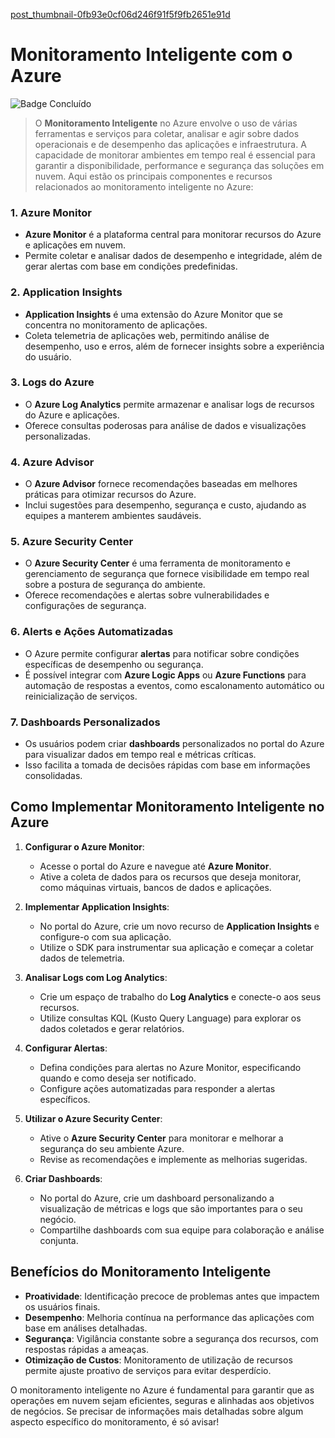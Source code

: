 [post_thumbnail-0fb93e0cf06d246f91f5f9fb2651e91d](https://github.com/user-attachments/assets/f8c9ae80-c439-48c6-97ef-7db36c0ce50e)

# Monitoramento Inteligente com o Azure
![Badge Concluído](http://img.shields.io/static/v1?label=STATUS&message=CONCLUÍDO&color=23232e&style=for-the-badge)

> O **Monitoramento Inteligente** no Azure envolve o uso de várias ferramentas e serviços para coletar, analisar e agir sobre dados operacionais e de desempenho das aplicações e infraestrutura. A capacidade de monitorar ambientes em tempo real é essencial para garantir a disponibilidade, performance e segurança das soluções em nuvem. Aqui estão os principais componentes e recursos relacionados ao monitoramento inteligente no Azure:

### 1. **Azure Monitor**
   - **Azure Monitor** é a plataforma central para monitorar recursos do Azure e aplicações em nuvem.
   - Permite coletar e analisar dados de desempenho e integridade, além de gerar alertas com base em condições predefinidas.

### 2. **Application Insights**
   - **Application Insights** é uma extensão do Azure Monitor que se concentra no monitoramento de aplicações.
   - Coleta telemetria de aplicações web, permitindo análise de desempenho, uso e erros, além de fornecer insights sobre a experiência do usuário.

### 3. **Logs do Azure**
   - O **Azure Log Analytics** permite armazenar e analisar logs de recursos do Azure e aplicações.
   - Oferece consultas poderosas para análise de dados e visualizações personalizadas.

### 4. **Azure Advisor**
   - O **Azure Advisor** fornece recomendações baseadas em melhores práticas para otimizar recursos do Azure.
   - Inclui sugestões para desempenho, segurança e custo, ajudando as equipes a manterem ambientes saudáveis.

### 5. **Azure Security Center**
   - O **Azure Security Center** é uma ferramenta de monitoramento e gerenciamento de segurança que fornece visibilidade em tempo real sobre a postura de segurança do ambiente.
   - Oferece recomendações e alertas sobre vulnerabilidades e configurações de segurança.

### 6. **Alerts e Ações Automatizadas**
   - O Azure permite configurar **alertas** para notificar sobre condições específicas de desempenho ou segurança.
   - É possível integrar com **Azure Logic Apps** ou **Azure Functions** para automação de respostas a eventos, como escalonamento automático ou reinicialização de serviços.

### 7. **Dashboards Personalizados**
   - Os usuários podem criar **dashboards** personalizados no portal do Azure para visualizar dados em tempo real e métricas críticas.
   - Isso facilita a tomada de decisões rápidas com base em informações consolidadas.

## Como Implementar Monitoramento Inteligente no Azure

1. **Configurar o Azure Monitor**:
   - Acesse o portal do Azure e navegue até **Azure Monitor**.
   - Ative a coleta de dados para os recursos que deseja monitorar, como máquinas virtuais, bancos de dados e aplicações.

2. **Implementar Application Insights**:
   - No portal do Azure, crie um novo recurso de **Application Insights** e configure-o com sua aplicação.
   - Utilize o SDK para instrumentar sua aplicação e começar a coletar dados de telemetria.

3. **Analisar Logs com Log Analytics**:
   - Crie um espaço de trabalho do **Log Analytics** e conecte-o aos seus recursos.
   - Utilize consultas KQL (Kusto Query Language) para explorar os dados coletados e gerar relatórios.

4. **Configurar Alertas**:
   - Defina condições para alertas no Azure Monitor, especificando quando e como deseja ser notificado.
   - Configure ações automatizadas para responder a alertas específicos.

5. **Utilizar o Azure Security Center**:
   - Ative o **Azure Security Center** para monitorar e melhorar a segurança do seu ambiente Azure.
   - Revise as recomendações e implemente as melhorias sugeridas.

6. **Criar Dashboards**:
   - No portal do Azure, crie um dashboard personalizando a visualização de métricas e logs que são importantes para o seu negócio.
   - Compartilhe dashboards com sua equipe para colaboração e análise conjunta.

## Benefícios do Monitoramento Inteligente

- **Proatividade**: Identificação precoce de problemas antes que impactem os usuários finais.
- **Desempenho**: Melhoria contínua na performance das aplicações com base em análises detalhadas.
- **Segurança**: Vigilância constante sobre a segurança dos recursos, com respostas rápidas a ameaças.
- **Otimização de Custos**: Monitoramento de utilização de recursos permite ajuste proativo de serviços para evitar desperdício.

O monitoramento inteligente no Azure é fundamental para garantir que as operações em nuvem sejam eficientes, seguras e alinhadas aos objetivos de negócios. Se precisar de informações mais detalhadas sobre algum aspecto específico do monitoramento, é só avisar!
